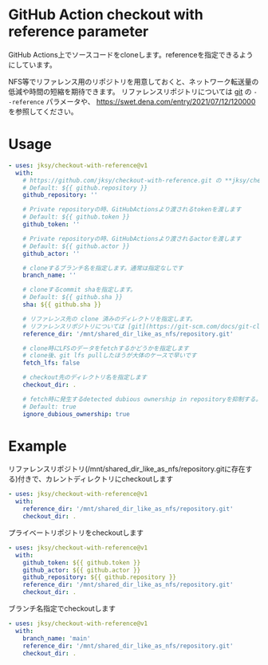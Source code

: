 # GitHub Action checkout with reference parameter
GitHub Actions上でソースコードをcloneします。referenceを指定できるようにしています。

NFS等でリファレンス用のリポジトリを用意しておくと、ネットワーク転送量の低減や時間の短縮を期待できます。
リファレンスリポジトリについては [git](https://git-scm.com/docs/git-clone/ja) の `--reference` パラメータや、
https://swet.dena.com/entry/2021/07/12/120000 を参照してください。

# Usage

```yaml
- uses: jksy/checkout-with-reference@v1
  with:
    # https://github.com/jksy/checkout-with-reference.git の **jksy/checkout-with-reference** の部分です。
    # Default: ${{ github.repository }}
    github_repository: ''

    # Private repositoryの時、GitHubActionsより渡されるtokenを渡します
    # Default: ${{ github.token }}
    github_token: ''

    # Private repositoryの時、GitHubActionsより渡されるactorを渡します
    # Default: ${{ github.actor }}
    github_actor: ''

    # cloneするブランチ名を指定します。通常は指定なしです
    branch_name: ''

    # cloneするcommit shaを指定します。
    # Default: ${{ github.sha }}
    sha: ${{ github.sha }}

    # リファレンス先の clone 済みのディレクトリを指定します。
    # リファレンスリポジトリについては [git](https://git-scm.com/docs/git-clone/ja) の `--reference` パラメータを参照してください。
    reference_dir: '/mnt/shared_dir_like_as_nfs/repository.git'

    # clone時にLFSのデータをfetchするかどうかを指定します
    # clone後、git lfs pullしたほうが大体のケースで早いです
    fetch_lfs: false

    # checkout先のディレクトリ名を指定します
    checkout_dir: .

    # fetch時に発生するdetected dubious ownership in repositoryを抑制する。(git config safe.directoryを設定します)
    # Default: true
    ignore_dubious_ownership: true
```

# Example

リファレンスリポジトリ(/mnt/shared_dir_like_as_nfs/repository.gitに存在する)付きで、カレントディレクトリにcheckoutします

```yaml
- uses: jksy/checkout-with-reference@v1
  with:
    reference_dir: '/mnt/shared_dir_like_as_nfs/repository.git'
    checkout_dir: .
```

プライベートリポジトリをcheckoutします

```yaml
- uses: jksy/checkout-with-reference@v1
  with:
    github_token: ${{ github.token }}
    github_actor: ${{ github.actor }}
    github_repository: ${{ github.repository }}
    reference_dir: '/mnt/shared_dir_like_as_nfs/repository.git'
    checkout_dir: .
```

ブランチ名指定でcheckoutします

```yaml
- uses: jksy/checkout-with-reference@v1
  with:
    branch_name: 'main'
    reference_dir: '/mnt/shared_dir_like_as_nfs/repository.git'
    checkout_dir: .
```
